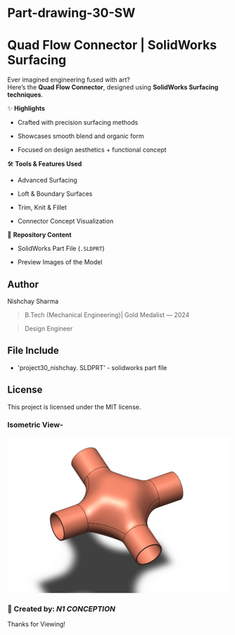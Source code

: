 # Part-drawing-30-SW


# Quad Flow Connector | SolidWorks Surfacing  

Ever imagined engineering fused with art?  
Here’s the **Quad Flow Connector**, designed using **SolidWorks Surfacing techniques**.  

✨ **Highlights**  

- Crafted with precision surfacing methods  

- Showcases smooth blend and organic form  

- Focused on design aesthetics + functional concept  



🛠️ **Tools & Features Used**  

- Advanced Surfacing  

- Loft & Boundary Surfaces  

- Trim, Knit & Fillet  

- Connector Concept Visualization  

📂 **Repository Content**  

- SolidWorks Part File (`.SLDPRT`)  

- Preview Images of the Model  


## Author

Nishchay Sharma

>B.Tech (Mechanical Engineering)| Gold Medalist — 2024

>Design Engineer




 





## File Include
- 'project30_nishchay.  SLDPRT' -
solidworks part file

## License
This project is licensed under the MIT license.


### Isometric View-
![Isometric View](30.png)


### 📌 Created by: *N1 CONCEPTION*

Thanks for Viewing!
